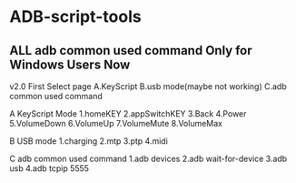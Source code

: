 # ADB-script-tools
ALL adb common used command
Only for Windows Users Now
---------------------------------------------------
v2.0
First Select page
A.KeyScript
B.usb mode(maybe not working)
C.adb common used command

A KeyScript Mode
1.homeKEY
2.appSwitchKEY
3.Back
4.Power
5.VolumeDown
6.VolumeUp
7.VolumeMute
8.VolumeMax

B USB mode
1.charging
2.mtp
3.ptp
4.midi

C adb common used command
1.adb devices
2.adb wait-for-device
3.adb usb
4.adb tcpip 5555
